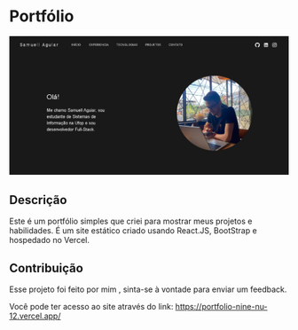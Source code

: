 # Portfólio

<img src="Img-README.png"/>

## Descrição
Este é um portfólio simples que criei para mostrar meus projetos e habilidades. É um site estático criado usando React.JS, BootStrap e hospedado no Vercel.

## Contribuição
Esse projeto foi feito por mim , sinta-se à vontade para enviar um feedback.
 
Você pode ter acesso ao site através do link: https://portfolio-nine-nu-12.vercel.app/

